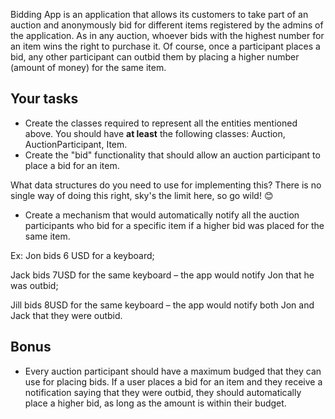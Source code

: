 Bidding App is an application that allows its customers to take part of an auction and anonymously bid for different items registered by the admins of the application. As in any auction, whoever bids with the highest number for an item wins the right to purchase it. Of course, once a participant places a bid, any other participant can outbid them by placing a higher number (amount of money) for the same item.

## Your tasks

- Create the classes required to represent all the entities mentioned above. You should have **at least** the following classes: Auction, AuctionParticipant, Item.
- Create the &quot;bid&quot; functionality that should allow an auction participant to place a bid for an item.

What data structures do you need to use for implementing this? There is no single way of doing this right, sky&#39;s the limit here, so go wild! 😊

- Create a mechanism that would automatically notify all the auction participants who bid for a specific item if a higher bid was placed for the same item.

Ex: Jon bids 6 USD for a keyboard;

Jack bids 7USD for the same keyboard – the app would notify Jon that he was outbid;

Jill bids 8USD for the same keyboard – the app would notify both Jon and Jack that they were outbid.

## Bonus

- Every auction participant should have a maximum budged that they can use for placing bids. If a user places a bid for an item and they receive a notification saying that they were outbid, they should automatically place a higher bid, as long as the amount is within their budget.
